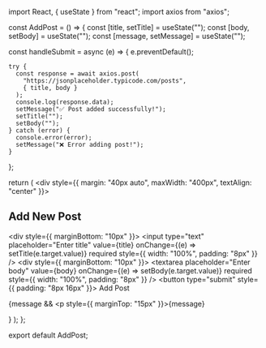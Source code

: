 import React, { useState } from "react";
import axios from "axios";

const AddPost = () => {
  const [title, setTitle] = useState("");
  const [body, setBody] = useState("");
  const [message, setMessage] = useState("");

  const handleSubmit = async (e) => {
    e.preventDefault();

    try {
      const response = await axios.post(
        "https://jsonplaceholder.typicode.com/posts",
        { title, body }
      );
      console.log(response.data);
      setMessage("✅ Post added successfully!");
      setTitle("");
      setBody("");
    } catch (error) {
      console.error(error);
      setMessage("❌ Error adding post!");
    }
  };

  return (
    <div style={{ margin: "40px auto", maxWidth: "400px", textAlign: "center" }}>
      <h2>Add New Post</h2>
      <form onSubmit={handleSubmit}>
        <div style={{ marginBottom: "10px" }}>
          <input
            type="text"
            placeholder="Enter title"
            value={title}
            onChange={(e) => setTitle(e.target.value)}
            required
            style={{ width: "100%", padding: "8px" }}
          />
        </div>
        <div style={{ marginBottom: "10px" }}>
          <textarea
            placeholder="Enter body"
            value={body}
            onChange={(e) => setBody(e.target.value)}
            required
            style={{ width: "100%", padding: "8px" }}
          />
        </div>
        <button type="submit" style={{ padding: "8px 16px" }}>
          Add Post
        </button>
      </form>
      {message && <p style={{ marginTop: "15px" }}>{message}</p>}
    </div>
  );
};

export default AddPost;
